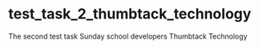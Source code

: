 # test_task_2_thumbtack_technology
The second test task Sunday school developers Thumbtack Technology
